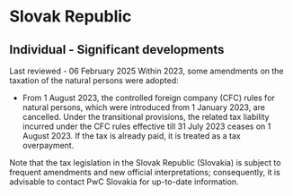 # Slovak Republic
## Individual - Significant developments
Last reviewed - 06 February 2025
Within 2023, some amendments on the taxation of the natural persons were adopted:
  * From 1 August 2023, the controlled foreign company (CFC) rules for natural persons, which were introduced from 1 January 2023, are cancelled. Under the transitional provisions, the related tax liability incurred under the CFC rules effective till 31 July 2023 ceases on 1 August 2023. If the tax is already paid, it is treated as a tax overpayment.


Note that the tax legislation in the Slovak Republic (Slovakia) is subject to frequent amendments and new official interpretations; consequently, it is advisable to contact PwC Slovakia for up-to-date information.

